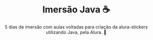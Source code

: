 <h1 align="center">Imersão Java ☕</h1>

<p align="center">5 dias de imersão com aulas voltadas para criação da alura-stickers utilizando Java, pela Alura. 🚀</p>

